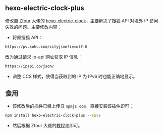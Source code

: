 ## hexo-electric-clock-plus
修改自 [Zfour](https://github.com/Zfour) 大佬的 [hexo-electric-clock](https://github.com/Zfour/hexo-electric-clock)，主要解决了搜狐 API 对境外 IP 访问失效的问题。主要修改内容：
- 将原搜狐 API：
```bash
https://pv.sohu.com/cityjson?ie=utf-8
```
改为通过请求 ip-api 网址获取 IP 信息：
```bash
https://ipapi.co/json/
```

- 调整 CCS 样式，使得当获取到的 IP 为 IPv6 时也能正确地显示。


## 食用
- 该修改后的插件已经上传自 `npmjs.com`，直接安装该插件即可：
```bash
npm install hexo-electric-clock-plus --save
``` 

- 然后根据 Zfour 大佬的[教程](https://zfe.space/post/hexo-electric-clock.html)走即可。